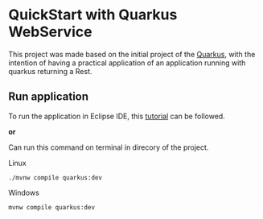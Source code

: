 # QuickStart with Quarkus WebService

This project was made based on the initial project of the [Quarkus](https://quarkus.io/), with the intention of having a practical application of an application running with quarkus returning a Rest.

## Run application
To run the application in Eclipse IDE, this [tutorial](https://developers.redhat.com/blog/2019/05/09/create-your-first-quarkus-project-with-eclipse-ide-red-hat-codeready-studio/) can be followed.

**or**

Can run this command on terminal in direcory of the project.

Linux
```
./mvnw compile quarkus:dev
```

Windows
```
mvnw compile quarkus:dev
```